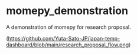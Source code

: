 # momepy_demonstration
A demonstration of momepy for research proposal.

(https://github.com/Yuta-Sato-JP/japan-temp-dashboard/blob/main/research_proposal_flow.png)